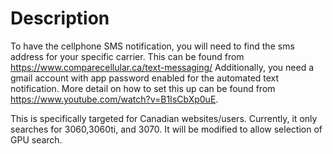 # Description
To have the cellphone SMS notification, you will need to find the sms address for your specific carrier. This can be found from https://www.comparecellular.ca/text-messaging/ 
Additionally, you need a gmail account with app password enabled for the automated text notification. More detail on how to set this up can be found from https://www.youtube.com/watch?v=B1IsCbXp0uE.

This is specifically targeted for Canadian websites/users. Currently, it only searches for 3060,3060ti, and 3070. It will be modified to allow selection of GPU search.
